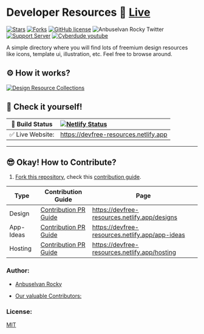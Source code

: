 # Developer Resources 🎉 [Live](https://devfree-resources.netlify.app)

[![Stars](https://img.shields.io/github/stars/anburocky3/developer-resources)](https://github.com/anburocky3/developer-resources)
[![Forks](https://img.shields.io/github/forks/anburocky3/developer-resources)](https://github.com/anburocky3/developer-resources)
[![GitHub license](https://img.shields.io/github/license/anburocky3/developer-resources)](https://github.com/anburocky3/developer-resources)
![Anbuselvan Rocky Twitter](https://img.shields.io/twitter/url?style=social&url=https%3A%2F%2Fgithub.com%2Fanburocky3%2Fdeveloper-resources)
[![Support Server](https://img.shields.io/discord/742347296091537448.svg?label=Discord&logo=Discord&colorB=7289da)](https://discord.gg/6ktMR65YMy)
[![Cyberdude youtube](https://img.shields.io/youtube/channel/subscribers/UCteUj8bL1ppZcS70UCWrVfw?style=social)](https://www.youtube.com/c/cyberdudenetworks)

A simple directory where you will find lots of freemium design resources like
icons, template ui, illustration, etc. Feel free to browse around.

## ⚙️ How it works?

[![Design Resource Collections](./screenshots/presentation.gif)](https://devfree-resources.netlify.app)

## 🎉 Check it yourself!

| 🚧 Build Status  | [![Netlify Status](https://api.netlify.com/api/v1/badges/c0db2fce-a58c-4a21-9457-217bb99cbef4/deploy-status)](https://app.netlify.com/sites/devfree-resources/deploys) |
| ---------------- | :--------------------------------------------------------------------------------------------------------------------------------------------------------------------- |
| ✅ Live Website: | https://devfree-resources.netlify.app                                                                                                                                  |

---

## 😎 Okay! How to Contribute?

1. [Fork this repository](https://github.com/anburocky3/developer-resources/fork),
   check this [contribution guide](./CONTRIBUTING.md).

| Type      | Contribution Guide                                       | Page                                            |
| --------- | -------------------------------------------------------- | ----------------------------------------------- |
| Design    | [Contribution PR Guide](./contributions-docs/design.md)  | https://devfree-resources.netlify.app/designs   |
| App-Ideas | [Contribution PR Guide](./contributions-docs/ideas.md)   | https://devfree-resources.netlify.app/app-ideas |
| Hosting   | [Contribution PR Guide](./contributions-docs/hosting.md) | https://devfree-resources.netlify.app/hosting   |

### Author:

- [Anbuselvan Rocky](https://bit.ly/AnbuselvanRockyFB)

- [Our valuable Contributors:](https://devfree-resources.netlify.app/contributors)

### License:

[MIT](./LICENSE)
